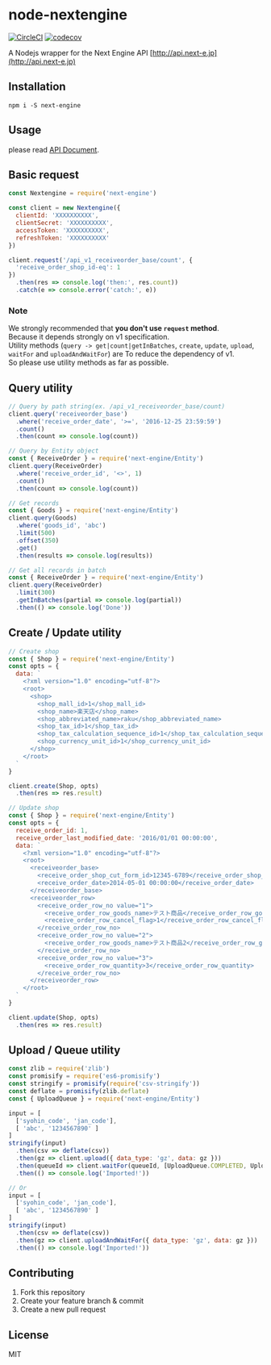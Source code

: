 # node-nextengine
[![CircleCI](https://circleci.com/gh/Leko/node-nextengine/tree/master.svg?style=svg)](https://circleci.com/gh/Leko/node-nextengine/tree/master)
[![codecov](https://codecov.io/gh/Leko/node-nextengine/branch/master/graph/badge.svg)](https://codecov.io/gh/Leko/node-nextengine)

A Nodejs wrapper for the Next Engine API [http://api.next-e.jp](http://api.next-e.jp)

## Installation

```
npm i -S next-engine
```

## Usage

please read [API Document](http://api.next-e.jp).

## Basic request

```js
const Nextengine = require('next-engine')

const client = new Nextengine({
  clientId: 'XXXXXXXXXX',
  clientSecret: 'XXXXXXXXXX',
  accessToken: 'XXXXXXXXXX',
  refreshToken: 'XXXXXXXXXX'
})

client.request('/api_v1_receiveorder_base/count', {
  'receive_order_shop_id-eq': 1
})
  .then(res => console.log('then:', res.count))
  .catch(e => console.error('catch:', e))
```

### Note
We strongly recommended that **you don't use `request` method**.  
Because it depends strongly on v1 specification.  
Utility methods (`query -> get|count|getInBatches`, `create`, `update`, `upload`, `waitFor` and `uploadAndWaitFor`) are To reduce the dependency of v1.  
So please use utility methods as far as possible.

## Query utility

```js
// Query by path string(ex. /api_v1_receiveorder_base/count)
client.query('receiveorder_base')
  .where('receive_order_date', '>=', '2016-12-25 23:59:59')
  .count()
  .then(count => console.log(count))

// Query by Entity object
const { ReceiveOrder } = require('next-engine/Entity')
client.query(ReceiveOrder)
  .where('receive_order_id', '<>', 1)
  .count()
  .then(count => console.log(count))

// Get records
const { Goods } = require('next-engine/Entity')
client.query(Goods)
  .where('goods_id', 'abc')
  .limit(500)
  .offset(350)
  .get()
  .then(results => console.log(results))

// Get all records in batch
const { ReceiveOrder } = require('next-engine/Entity')
client.query(ReceiveOrder)
  .limit(300)
  .getInBatches(partial => console.log(partial))
  .then(() => console.log('Done'))
```

## Create / Update utility

```js
// Create shop
const { Shop } = require('next-engine/Entity')
const opts = {
  data: `
    <?xml version="1.0" encoding="utf-8"?>
    <root>
      <shop>
        <shop_mall_id>1</shop_mall_id>
        <shop_name>楽天店</shop_name>
        <shop_abbreviated_name>raku</shop_abbreviated_name>
        <shop_tax_id>1</shop_tax_id>
        <shop_tax_calculation_sequence_id>1</shop_tax_calculation_sequence_id>
        <shop_currency_unit_id>1</shop_currency_unit_id>
      </shop>
    </root>
  `
}

client.create(Shop, opts)
  .then(res => res.result)

// Update shop
const { Shop } = require('next-engine/Entity')
const opts = {
  receive_order_id: 1,
  receive_order_last_modified_date: '2016/01/01 00:00:00',
  data: `
    <?xml version="1.0" encoding="utf-8"?>
    <root>
      <receiveorder_base>
        <receive_order_shop_cut_form_id>12345-6789</receive_order_shop_cut_form_id>
        <receive_order_date>2014-05-01 00:00:00</receive_order_date>
      </receiveorder_base>
      <receiveorder_row>
        <receive_order_row_no value="1">
          <receive_order_row_goods_name>テスト商品</receive_order_row_goods_name>
          <receive_order_row_cancel_flag>1</receive_order_row_cancel_flag>
        </receive_order_row_no>
        <receive_order_row_no value="2">
          <receive_order_row_goods_name>テスト商品2</receive_order_row_goods_name>
        </receive_order_row_no>
        <receive_order_row_no value="3">
          <receive_order_row_quantity>3</receive_order_row_quantity>
        </receive_order_row_no>
      </receiveorder_row>
    </root>
  `
}

client.update(Shop, opts)
  .then(res => res.result)
```

## Upload / Queue utility

```js
const zlib = require('zlib')
const promisify = require('es6-promisify')
const stringify = promisify(require('csv-stringify'))
const deflate = promisify(zlib.deflate)
const { UploadQueue } = require('next-engine/Entity')

input = [
  ['syohin_code', 'jan_code'],
  [ 'abc', '1234567890' ]
]
stringify(input)
  .then(csv => deflate(csv))
  .then(gz => client.upload({ data_type: 'gz', data: gz }))
  .then(queueId => client.waitFor(queueId, [UploadQueue.COMPLETED, UploadQueue.FAILED]))
  .then(() => console.log('Imported!'))

// Or
input = [
  ['syohin_code', 'jan_code'],
  [ 'abc', '1234567890' ]
]
stringify(input)
  .then(csv => deflate(csv))
  .then(gz => client.uploadAndWaitFor({ data_type: 'gz', data: gz }))
  .then(() => console.log('Imported!'))
```

## Contributing

1. Fork this repository
1. Create your feature branch & commit
1. Create a new pull request

## License

MIT
